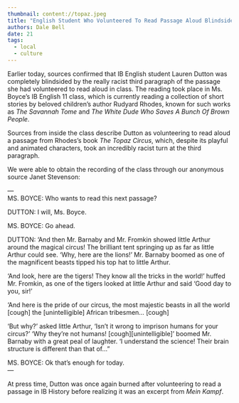 ```yaml
---
thumbnail: content://topaz.jpeg
title: "English Student Who Volunteered To Read Passage Aloud Blindsided By Super Racist Third Paragraph"
authors: Dale Bell
date: 21
tags:
  - local
  - culture
---
```


Earlier today, sources confirmed that IB English student Lauren Dutton was completely blindsided by the really racist third paragraph of the passage she had volunteered to read aloud in class. The reading took place in Ms. Boyce’s IB English 11 class, which is currently reading a collection of short stories by beloved children’s author Rudyard Rhodes, known for such works as *The Savannah Tome* and *The White Dude Who Saves A Bunch Of Brown People*.

Sources from inside the class describe Dutton as volunteering to read aloud a passage from Rhodes’s book *The Topaz Circus*, which, despite its playful and animated characters, took an incredibly racist turn at the third paragraph.

We were able to obtain the recording of the class through our anonymous source Janet Stevenson:

—\
MS. BOYCE: Who wants to read this next passage?

DUTTON: I will, Ms. Boyce.

MS. BOYCE: Go ahead.

DUTTON: ‘And then Mr. Barnaby and Mr. Fromkin showed little Arthur around the magical circus! The brilliant tent springing up as far as little Arthur could see. ‘Why, here are the lions!’ Mr. Barnaby boomed as one of the magnificent beasts tipped his top hat to little Arthur.

‘And look, here are the tigers! They know all the tricks in the world!’ huffed Mr. Fromkin, as one of the tigers looked at little Arthur and said ‘Good day to you, sir!’

‘And here is the pride of our circus, the most majestic beasts in all the world [cough] the [unintelligible] African tribesmen… [cough]

‘But why?’ asked little Arthur, ‘Isn’t it wrong to imprison humans for your circus?’ ‘Why they’re not humans! [cough][unintelligible]’ boomed Mr. Barnaby with a great peal of laughter. ‘I understand the science! Their brain structure is different than that of…”

MS. BOYCE: Ok that’s enough for today.\
—

At press time, Dutton was once again burned after volunteering to read a passage in IB History before realizing it was an excerpt from *Mein Kampf*.